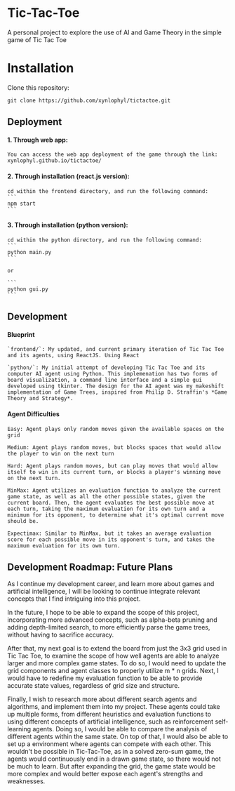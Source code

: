 # Tic-Tac-Toe
A personal project to explore the use of AI and Game Theory in the simple game of Tic Tac Toe

# Installation

Clone this repository:
```
git clone https://github.com/xynlophyl/tictactoe.git
```

## Deployment

#### 1. Through web app: 

    You can access the web app deployment of the game through the link: xynlophyl.github.io/tictactoe/

#### 2. Through installation (react.js version): 

    cd within the frontend directory, and run the following command:
    ```
    npm start
    ```

#### 3. Through installation (python version):

    cd within the python directory, and run the following command:
    ```
    python main.py
    ```
    
    or

    ```
    python gui.py
    ```


## Development

#### Blueprint

    `frontend/`: My updated, and current primary iteration of Tic Tac Toe and its agents, using ReactJS. Using React 

    `python/`: My initial attempt of developing Tic Tac Toe and its computer AI agent using Python. This implemenation has two forms of board visualization, a command line interface and a simple gui developed using tkinter. The design for the AI agent was my makeshift implementation of Game Trees, inspired from Philip D. Straffin's *Game Theory and Strategy*.



#### Agent Difficulties

    Easy: Agent plays only random moves given the available spaces on the grid

    Medium: Agent plays random moves, but blocks spaces that would allow the player to win on the next turn

    Hard: Agent plays random moves, but can play moves that would allow itself to win in its current turn, or blocks a player's winning move on the next turn. 

    MinMax: Agent utilizes an evaluation function to analyze the current game state, as well as all the other possible states, given the current board. Then, the agent evaluates the best possible move at each turn, taking the maximum evaluation for its own turn and a minimum for its opponent, to determine what it's optimal current move should be.

    Expectimax: Similar to MinMax, but it takes an average evaluation score for each possible move in its opponent's turn, and takes the maximum evaluation for its own turn.


## Development Roadmap: Future Plans

As I continue my development career, and learn more about games and artificial intelligence, I will be looking to continue integrate relevant concepts that I find intriguing into this project.

In the future, I hope to be able to expand the scope of this project, incorporating more advanced concepts, such as alpha-beta pruning and adding depth-limited search, to more efficiently parse the game trees, without having to sacrifice accuracy. 

After that, my next goal is to extend the board from just the 3x3 grid used in Tic Tac Toe, to examine the scope of how well agents are able to analyze larger and more complex game states. To do so, I would need to update the grid components and agent classes to properly utilize m * n grids. Next, I would have to redefine my evaluation function to be able to provide accurate state values, regardless of grid size and structure.

Finally, I wish to research more about different search agents and algorithms, and implement them into my project. These agents could take up multiple forms, from different heuristics and evaluation functions to using different concepts of artificial intelligence, such as reinforcement self-learning agents. Doing so, I would be able to compare the analysis of different agents within the same state. On top of that, I would also be able to set up a environment where agents can compete with each other. This wouldn't be possible in Tic-Tac-Toe, as in a solved zero-sum game, the agents would continuously end in a drawn game state, so there would not be much to learn. But after expanding the grid, the game state would be more complex and would better expose each agent's strengths and weaknesses. 

